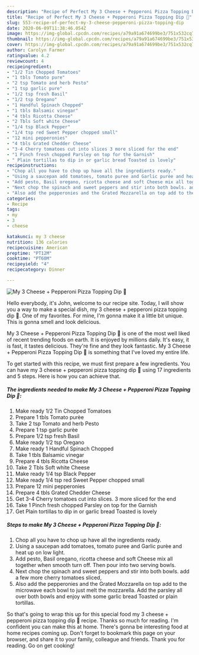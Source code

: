 ```yaml
---
description: "Recipe of Perfect My 3 Cheese + Pepperoni Pizza Topping Dip 🥰"
title: "Recipe of Perfect My 3 Cheese + Pepperoni Pizza Topping Dip 🥰"
slug: 553-recipe-of-perfect-my-3-cheese-pepperoni-pizza-topping-dip
date: 2020-06-09T11:38:46.054Z
image: https://img-global.cpcdn.com/recipes/a79a91a674699be3/751x532cq70/my-3-cheese-pepperoni-pizza-topping-dip-🥰-recipe-main-photo.jpg
thumbnail: https://img-global.cpcdn.com/recipes/a79a91a674699be3/751x532cq70/my-3-cheese-pepperoni-pizza-topping-dip-🥰-recipe-main-photo.jpg
cover: https://img-global.cpcdn.com/recipes/a79a91a674699be3/751x532cq70/my-3-cheese-pepperoni-pizza-topping-dip-🥰-recipe-main-photo.jpg
author: Carolyn Farmer
ratingvalue: 4.2
reviewcount: 4
recipeingredient:
- "1/2 Tin Chopped Tomatoes"
- "1 tbls Tomato pure"
- "2 tsp Tomato and herb Pesto"
- "1 tsp garlic pure"
- "1/2 tsp fresh Basil"
- "1/2 tsp Oregano"
- "1 Handful Spinach Chopped"
- "1 tbls Balsamic vinegar"
- "4 tbls Ricotta Cheese"
- "2 Tbls Soft white Cheese"
- "1/4 tsp Black Pepper"
- "1/4 tsp red Sweet Pepper chopped small"
- "12 mini pepperonies"
- "4 tbls Grated Chedder Cheese"
- "3-4 Cherry tomatoes cut into slices 3 more sliced for the end"
- "1 Pinch fresh chopped Parsley on top for the Garnish"
- " Plain tortillas to dip in or garlic bread Toasted is lovely"
recipeinstructions:
- "Chop all you have to chop up have all the ingredients ready."
- "Using a saucepan add tomatoes, tomato puree and Garlic purèe and heat up on low light."
- "Add pesto, Basil oregano, ricotta cheese and soft Cheese mix all together when smooth turn off. Then pour into two serving bowls."
- "Next chop the spinach and sweet peppers and stir into both bowls. add a few more cherry tomatoes sliced,"
- "Also add the pepperonies and the Grated Mozzarella on top add to the microwave each bowl to just melt the mozzarella. Add the parsley all over both bowls and enjoy with some garlic bread Toasted or plain tortillas."
categories:
- Recipe
tags:
- my
- 3
- cheese

katakunci: my 3 cheese 
nutrition: 136 calories
recipecuisine: American
preptime: "PT12M"
cooktime: "PT60M"
recipeyield: "4"
recipecategory: Dinner

---
```



![My 3 Cheese + Pepperoni Pizza Topping Dip 🥰](https://img-global.cpcdn.com/recipes/a79a91a674699be3/751x532cq70/my-3-cheese-pepperoni-pizza-topping-dip-🥰-recipe-main-photo.jpg)

Hello everybody, it's John, welcome to our recipe site. Today, I will show you a way to make a special dish, my 3 cheese + pepperoni pizza topping dip 🥰. One of my favorites. For mine, I'm gonna make it a little bit unique. This is gonna smell and look delicious.



My 3 Cheese + Pepperoni Pizza Topping Dip 🥰 is one of the most well liked of recent trending foods on earth. It is enjoyed by millions daily. It's easy, it is fast, it tastes delicious. They're fine and they look fantastic. My 3 Cheese + Pepperoni Pizza Topping Dip 🥰 is something that I've loved my entire life.


To get started with this recipe, we must first prepare a few ingredients. You can have my 3 cheese + pepperoni pizza topping dip 🥰 using 17 ingredients and 5 steps. Here is how you can achieve that.

<!--inarticleads1-->

##### The ingredients needed to make My 3 Cheese + Pepperoni Pizza Topping Dip 🥰:

1. Make ready 1/2 Tin Chopped Tomatoes
1. Prepare 1 tbls Tomato purèe
1. Take 2 tsp Tomato and herb Pesto
1. Prepare 1 tsp garlic purèe
1. Prepare 1/2 tsp fresh Basil
1. Make ready 1/2 tsp Oregano
1. Make ready 1 Handful Spinach Chopped
1. Take 1 tbls Balsamic vinegar
1. Prepare 4 tbls Ricotta Cheese
1. Take 2 Tbls Soft white Cheese
1. Make ready 1/4 tsp Black Pepper
1. Make ready 1/4 tsp red Sweet Pepper chopped small
1. Prepare 12 mini pepperonies
1. Prepare 4 tbls Grated Chedder Cheese
1. Get 3-4 Cherry tomatoes cut into slices. 3 more sliced for the end
1. Take 1 Pinch fresh chopped Parsley on top for the Garnish
1. Get  Plain tortillas to dip in or garlic bread Toasted is lovely




<!--inarticleads2-->

##### Steps to make My 3 Cheese + Pepperoni Pizza Topping Dip 🥰:

1. Chop all you have to chop up have all the ingredients ready.
1. Using a saucepan add tomatoes, tomato puree and Garlic purèe and heat up on low light.
1. Add pesto, Basil oregano, ricotta cheese and soft Cheese mix all together when smooth turn off. Then pour into two serving bowls.
1. Next chop the spinach and sweet peppers and stir into both bowls. add a few more cherry tomatoes sliced,
1. Also add the pepperonies and the Grated Mozzarella on top add to the microwave each bowl to just melt the mozzarella. Add the parsley all over both bowls and enjoy with some garlic bread Toasted or plain tortillas.




So that's going to wrap this up for this special food my 3 cheese + pepperoni pizza topping dip 🥰 recipe. Thanks so much for reading. I'm confident you can make this at home. There's gonna be interesting food at home recipes coming up. Don't forget to bookmark this page on your browser, and share it to your family, colleague and friends. Thank you for reading. Go on get cooking!
